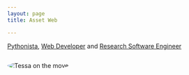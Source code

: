 ```yaml
---
layout: page
title: Asset Web

---	
```


[Pythonista](https://2016.pyconuk.org/speakers/tessa-alexander/), [Web Developer](https://asset.blogs.bris.ac.uk) and [Research Software Engineer](https://research-information.bris.ac.uk/en/persons/tessa-s-alexander(d0865266-2a08-4bc6-b319-5322ed09d831).html) <img src="{{ site.baseurl }}/assetweb.jpg" alt="Tessa on the move" style="border-radius: 50%;margin-top:2em;">